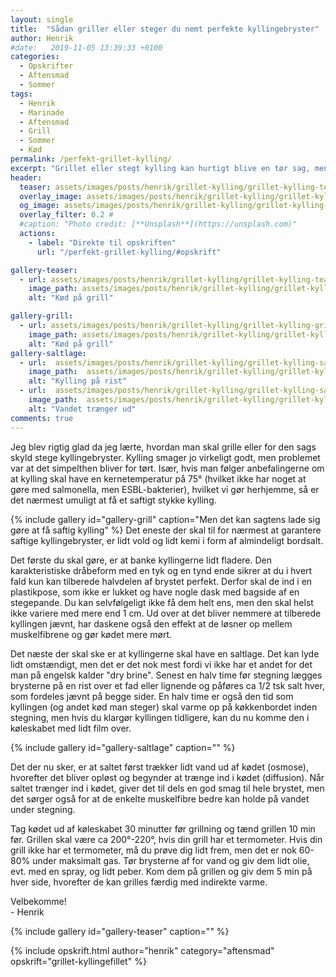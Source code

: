 ```yaml
---
layout: single
title:  "Sådan griller eller steger du nemt perfekte kyllingebryster"
author: Henrik
#date:   2019-11-05 13:39:33 +0100
categories:
  - Opskrifter  
  - Aftensmad
  - Sommer 
tags: 
  - Henrik
  - Marinade
  - Aftensmad
  - Grill
  - Sommer
  - Kød
permalink: /perfekt-grillet-kylling/
excerpt: "Grillet eller stegt kylling kan hurtigt blive en tør sag, men med lidt hurtig forberedelse af kødet kan de faktisk lade sig gøre at få gennemstegt kylling, der også er mørt og saftigt"
header:
  teaser: assets/images/posts/henrik/grillet-kylling/grillet-kylling-teaser.jpg
  overlay_image: assets/images/posts/henrik/grillet-kylling/grillet-kylling-header.jpg
  og_image: assets/images/posts/henrik/grillet-kylling/grillet-kylling-grill.jpg
  overlay_filter: 0.2 # 
  #caption: "Photo credit: [**Unsplash**](https://unsplash.com)"
  actions:
    - label: "Direkte til opskriften"
      url: "/perfekt-grillet-kylling/#opskrift"

gallery-teaser:
  - url: assets/images/posts/henrik/grillet-kylling/grillet-kylling-teaser.jpg
    image_path: assets/images/posts/henrik/grillet-kylling/grillet-kylling-teaser.jpg
    alt: "Kød på grill"

gallery-grill:
  - url: assets/images/posts/henrik/grillet-kylling/grillet-kylling-grill.jpg
    image_path: assets/images/posts/henrik/grillet-kylling/grillet-kylling-grill.jpg
    alt: "Kød på grill"
gallery-saltlage:
  - url:  assets/images/posts/henrik/grillet-kylling/grillet-kylling-saltlage.jpg
    image_path:  assets/images/posts/henrik/grillet-kylling/grillet-kylling-saltlage.jpg
    alt: "Kylling på rist"
  - url:  assets/images/posts/henrik/grillet-kylling/grillet-kylling-saltlage2.jpg
    image_path:  assets/images/posts/henrik/grillet-kylling/grillet-kylling-saltlage2.jpg
    alt: "Vandet trænger ud"
comments: true
---
```

Jeg blev rigtig glad da jeg lærte, hvordan man skal grille eller for den sags skyld stege kyllingebryster. Kylling smager jo virkeligt godt, men problemet var at det simpelthen bliver for tørt. Især, hvis man følger anbefalingerne om at kylling skal have en kernetemperatur på 75&deg; (hvilket ikke har noget at gøre med salmonella, men ESBL-bakterier), hvilket vi gør herhjemme, så er det nærmest umuligt at få et saftigt stykke kylling. 

{% include gallery id="gallery-grill" caption="Men det kan sagtens lade sig gøre at få saftig kylling" %}
Det eneste der skal til for nærmest at garantere saftige kyllingebryster, er lidt vold og lidt kemi i form af almindeligt bordsalt. 

Det første du skal gøre, er at banke kyllingerne lidt fladere. Den karakteristiske dråbeform med en tyk og en tynd ende sikrer at du i hvert fald kun kan tilberede halvdelen af brystet perfekt. Derfor skal de ind i en plastikpose, som ikke er lukket og have nogle dask med bagside af en stegepande. Du kan selvfølgeligt ikke få dem helt ens, men den skal helst ikke variere med mere end 1 cm. 
Ud over at det bliver nemmere at tilberede kyllingen jævnt, har daskene også den effekt at de løsner op mellem muskelfibrene og gør kødet mere mørt.

Det næste der skal ske er at kyllingerne skal have en saltlage. Det kan lyde lidt omstændigt, men det er det nok mest fordi vi ikke har et andet for det man på engelsk kalder "dry brine". Senest en halv time før stegning lægges brysterne på en rist over et fad eller lignende og påføres ca 1/2 tsk salt hver, som fordeles jævnt på begge sider. En halv time er også den tid som kyllingen (og andet kød man steger) skal varme op på køkkenbordet inden stegning, men hvis du klargør kyllingen tidligere, kan du nu komme den i køleskabet med lidt film over.

{% include gallery id="gallery-saltlage"  caption="" %}

Det der nu sker, er at saltet først trækker lidt vand ud af kødet (osmose), hvorefter det bliver opløst og begynder at trænge ind i kødet (diffusion). Når saltet trænger ind i kødet, giver det til dels en god smag til hele brystet, men det sørger også for at de enkelte muskelfibre bedre kan holde på vandet under stegning.

Tag kødet ud af køleskabet 30 minutter før grillning og tænd grillen 10 min før. Grillen skal være ca 200&deg;-220&deg;, hvis din grill har et termometer. Hvis din grill ikke har et termometer, må du prøve dig lidt frem, men det er nok 60-80% under maksimalt gas. 
Tør brysterne af for vand og giv dem lidt olie, evt. med en spray, og lidt peber. Kom dem på grillen og giv dem 5 min på hver side, hvorefter de kan grilles færdig med indirekte varme.


Velbekomme!  
\- Henrik 

{% include gallery id="gallery-teaser"  caption="" %}

{% include opskrift.html author="henrik" category="aftensmad" opskrift="grillet-kyllingefillet" %}